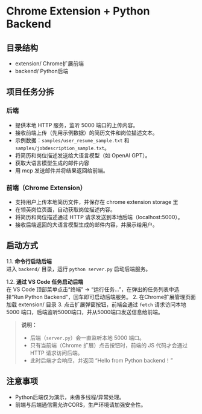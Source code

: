 # Chrome Extension + Python Backend 

## 目录结构
- extension/  Chrome扩展前端
- backend/    Python后端

## 项目任务分拆

### 后端
- 提供本地 HTTP 服务，监听 5000 端口的上传内容。
- 接收前端上传（先用示例数据）的简历文件和岗位描述文本。
- 示例数据：`samples/user_resume_sample.txt` 和 `samples/jobdescription_sample.txt`。
- 将简历和岗位描述发送给大语言模型（如 OpenAI GPT）。
- 获取大语言模型生成的邮件内容
- 用 mcp 发送邮件并将结果返回给前端。


### 前端（Chrome Extension）
- 支持用户上传本地简历文件，并保存在 chrome extension storage 里
- 在领英岗位页面，自动获取岗位描述内容。
- 将简历和岗位描述通过 HTTP 请求发送到本地后端（localhost:5000）。
- 接收后端返回的大语言模型生成的邮件内容，并展示给用户。

## 启动方式
1.1. **命令行启动后端**  
    进入 `backend/` 目录，运行 `python server.py` 启动后端服务。

1.2. **通过 VS Code 任务启动后端**  
    在 VS Code 顶部菜单点击“终端” → “运行任务...”，在弹出的任务列表中选择“Run Python Backend”，回车即可启动后端服务。
2. 在Chrome扩展管理页面加载 extension/ 目录
3. 点击扩展弹窗按钮，前端会通过 `fetch` 请求访问本地 5000 端口，后端监听5000端口，并从5000端口发送信息给前端。

> **说明：**  
> - 后端（`server.py`）会一直监听本地 5000 端口。  
> - 只有当前端（Chrome 扩展）点击按钮时，前端的 JS 代码才会通过 HTTP 请求访问后端。  
> - 此时后端才会响应，并返回 “Hello from Python backend！”

## 注意事项
- Python后端仅为演示，未做多线程/异常处理。
- 前端与后端通信需允许CORS，生产环境请加强安全性。
